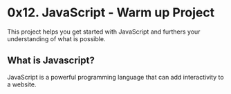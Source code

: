 # 0x12. JavaScript - Warm up Project

This project helps you get started with JavaScript and furthers your understanding of what is possible.

## What is Javascript?
JavaScript is a powerful programming language that can add interactivity to a website.
